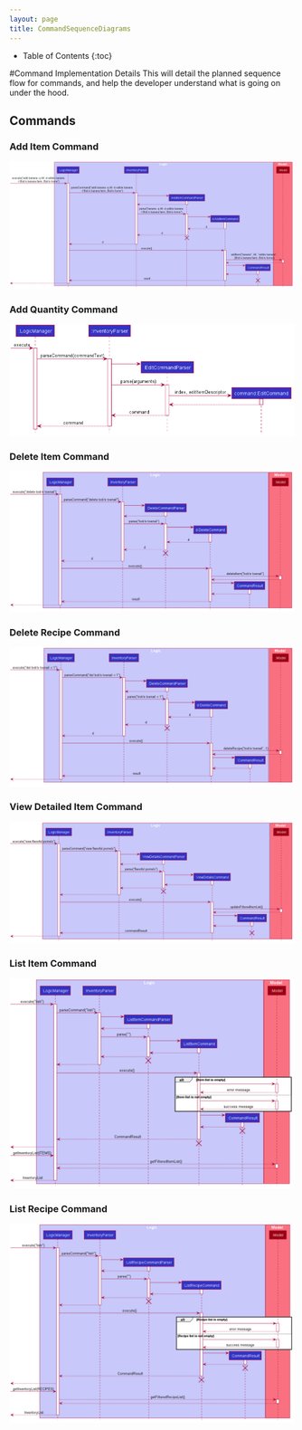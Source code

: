 ```yaml
---
layout: page
title: CommandSequenceDiagrams
---
```

* Table of Contents
{:toc}

#Command Implementation Details
This will detail the planned sequence flow for commands, and help the developer
understand what is going on under the hood.

## Commands

### Add Item Command
![AddItemSequence](images/commandseqdiagrams/AddItemSequenceDiagram.png)

### Add Quantity Command
![AddQuantitySequence](images/commandseqdiagrams/AddSequenceDiagram.png)

### Delete Item Command
![DeleteItemSequence](images/commandseqdiagrams/DeleteItemSequenceDiagram.png)

### Delete Recipe Command
![DeleteRecipe](images/commandseqdiagrams/DeleteRecipeSequenceDiagram.png)

### View Detailed Item Command
![ViewDetailedItemSequenceDiagram](images/commandseqdiagrams/ViewDetailedItemSequenceDiagram.png)

### List Item Command
![ListItemSequenceDiagram](images/commandseqdiagrams/ListItemSequenceDiagram.png)

### List Recipe Command
![ListRecipeSequenceDiagram](images/commandseqdiagrams/ListRecipeSequenceDiagram.png)
